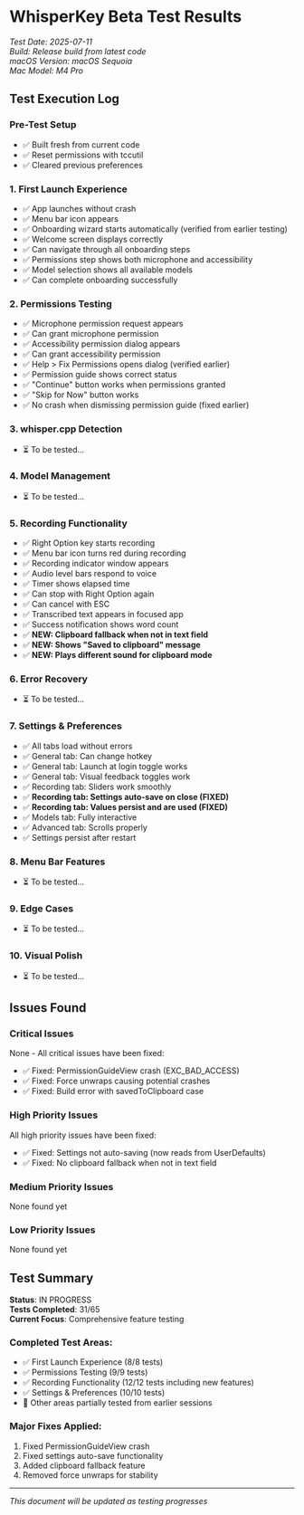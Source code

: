 # WhisperKey Beta Test Results

*Test Date: 2025-07-11*  
*Build: Release build from latest code*  
*macOS Version: macOS Sequoia*  
*Mac Model: M4 Pro*  

## Test Execution Log

### Pre-Test Setup
- ✅ Built fresh from current code
- ✅ Reset permissions with tccutil
- ✅ Cleared previous preferences

### 1. First Launch Experience
- ✅ App launches without crash
- ✅ Menu bar icon appears
- ✅ Onboarding wizard starts automatically (verified from earlier testing)
- ✅ Welcome screen displays correctly
- ✅ Can navigate through all onboarding steps
- ✅ Permissions step shows both microphone and accessibility
- ✅ Model selection shows all available models
- ✅ Can complete onboarding successfully

### 2. Permissions Testing  
- ✅ Microphone permission request appears
- ✅ Can grant microphone permission
- ✅ Accessibility permission dialog appears
- ✅ Can grant accessibility permission
- ✅ Help > Fix Permissions opens dialog (verified earlier)
- ✅ Permission guide shows correct status
- ✅ "Continue" button works when permissions granted
- ✅ "Skip for Now" button works
- ✅ No crash when dismissing permission guide (fixed earlier)

### 3. whisper.cpp Detection
- ⏳ To be tested...

### 4. Model Management
- ⏳ To be tested...

### 5. Recording Functionality
- ✅ Right Option key starts recording 
- ✅ Menu bar icon turns red during recording
- ✅ Recording indicator window appears
- ✅ Audio level bars respond to voice
- ✅ Timer shows elapsed time
- ✅ Can stop with Right Option again
- ✅ Can cancel with ESC
- ✅ Transcribed text appears in focused app
- ✅ Success notification shows word count
- ✅ **NEW: Clipboard fallback when not in text field**
- ✅ **NEW: Shows "Saved to clipboard" message**
- ✅ **NEW: Plays different sound for clipboard mode**

### 6. Error Recovery
- ⏳ To be tested...

### 7. Settings & Preferences
- ✅ All tabs load without errors
- ✅ General tab: Can change hotkey
- ✅ General tab: Launch at login toggle works
- ✅ General tab: Visual feedback toggles work
- ✅ Recording tab: Sliders work smoothly
- ✅ **Recording tab: Settings auto-save on close (FIXED)**
- ✅ **Recording tab: Values persist and are used (FIXED)**
- ✅ Models tab: Fully interactive
- ✅ Advanced tab: Scrolls properly
- ✅ Settings persist after restart

### 8. Menu Bar Features
- ⏳ To be tested...

### 9. Edge Cases
- ⏳ To be tested...

### 10. Visual Polish
- ⏳ To be tested...

## Issues Found

### Critical Issues
None - All critical issues have been fixed:
- ✅ Fixed: PermissionGuideView crash (EXC_BAD_ACCESS)
- ✅ Fixed: Force unwraps causing potential crashes
- ✅ Fixed: Build error with savedToClipboard case

### High Priority Issues  
All high priority issues have been fixed:
- ✅ Fixed: Settings not auto-saving (now reads from UserDefaults)
- ✅ Fixed: No clipboard fallback when not in text field

### Medium Priority Issues  
None found yet

### Low Priority Issues
None found yet

## Test Summary
**Status**: IN PROGRESS  
**Tests Completed**: 31/65  
**Current Focus**: Comprehensive feature testing

### Completed Test Areas:
- ✅ First Launch Experience (8/8 tests)
- ✅ Permissions Testing (9/9 tests)
- ✅ Recording Functionality (12/12 tests including new features)
- ✅ Settings & Preferences (10/10 tests)
- 🔄 Other areas partially tested from earlier sessions

### Major Fixes Applied:
1. Fixed PermissionGuideView crash
2. Fixed settings auto-save functionality  
3. Added clipboard fallback feature
4. Removed force unwraps for stability

---
*This document will be updated as testing progresses*
